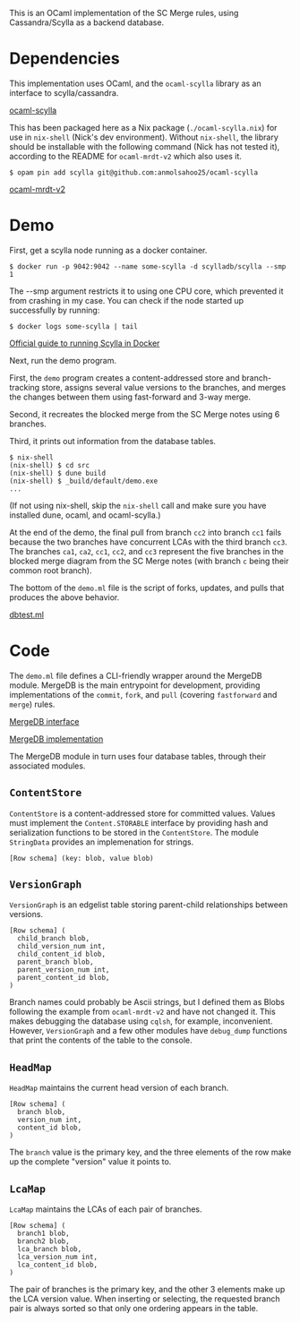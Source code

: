 This is an OCaml implementation of the SC Merge rules, using Cassandra/Scylla as a backend database.

# Dependencies

This implementation uses OCaml, and the `ocaml-scylla` library as an interface to scylla/cassandra.

[ocaml-scylla](https://github.com/anmolsahoo25/ocaml-scylla)

This has been packaged here as a Nix package (`./ocaml-scylla.nix`) for use in `nix-shell` (Nick's dev environment).
Without `nix-shell`, the library should be installable with the following command (Nick has not tested it), according to the README for `ocaml-mrdt-v2` which also uses it.

```
$ opam pin add scylla git@github.com:anmolsahoo25/ocaml-scylla
```

[ocaml-mrdt-v2](https://github.com/anmolsahoo25/ocaml-mrdt-v2)

# Demo

First, get a scylla node running as a docker container.

```
$ docker run -p 9042:9042 --name some-scylla -d scylladb/scylla --smp 1
```

The --smp argument restricts it to using one CPU core, which prevented it from crashing in my case.
You can check if the node started up successfully by running:

```
$ docker logs some-scylla | tail
```

[Official guide to running Scylla in Docker](https://docs.scylladb.com/operating-scylla/procedures/tips/best_practices_scylla_on_docker/)

Next, run the demo program.

First, the `demo` program creates a content-addressed store and branch-tracking store, assigns several value versions to the branches, and merges the changes between them using fast-forward and 3-way merge.

Second, it recreates the blocked merge from the SC Merge notes using 6 branches.

Third, it prints out information from the database tables.

```
$ nix-shell
(nix-shell) $ cd src
(nix-shell) $ dune build
(nix-shell) $ _build/default/demo.exe
...
```

(If not using nix-shell, skip the `nix-shell` call and make sure you have installed dune, ocaml, and ocaml-scylla.)

At the end of the demo, the final pull from branch `cc2` into branch `cc1` fails because the two branches have concurrent LCAs with the third branch `cc3`.
The branches `ca1`, `ca2`, `cc1`, `cc2`, and `cc3` represent the five branches in the blocked merge diagram from the SC Merge notes (with branch `c` being their common root branch).

The bottom of the `demo.ml` file is the script of forks, updates, and pulls that produces the above behavior.

[dbtest.ml](./dbtest/dbtest.ml)

# Code

The `demo.ml` file defines a CLI-friendly wrapper around the MergeDB module.
MergeDB is the main entrypoint for development, providing implementations of the `commit`, `fork`, and `pull` (covering `fastforward` and `merge`) rules.

[MergeDB interface](./src/mergeDB.mli)

[MergeDB implementation](./src/mergeDB.ml)

The MergeDB module in turn uses four database tables, through their associated modules.

## `ContentStore`

`ContentStore` is a content-addressed store for committed values.
Values must implement the `Content.STORABLE` interface by providing hash and serialization functions to be stored in the `ContentStore`.
The module `StringData` provides an implemenation for strings.

```
[Row schema] (key: blob, value blob)
```

## `VersionGraph`

`VersionGraph` is an edgelist table storing parent-child relationships between versions.

```
[Row schema] (
  child_branch blob,
  child_version_num int,
  child_content_id blob,
  parent_branch blob,
  parent_version_num int,
  parent_content_id blob,
)
```

Branch names could probably be Ascii strings, but I defined them as Blobs following the example from `ocaml-mrdt-v2` and have not changed it.
This makes debugging the database using `cqlsh`, for example, inconvenient.
However, `VersionGraph` and a few other modules have `debug_dump` functions that print the contents of the table to the console.

## `HeadMap`

`HeadMap` maintains the current head version of each branch.

```
[Row schema] (
  branch blob,
  version_num int,
  content_id blob,
)
```

The `branch` value is the primary key, and the three elements of the row make up the complete "version" value it points to.

## `LcaMap`

`LcaMap` maintains the LCAs of each pair of branches.

```
[Row schema] (
  branch1 blob,
  branch2 blob,
  lca_branch blob,
  lca_version_num int,
  lca_content_id blob,
)
```

The pair of branches is the primary key, and the other 3 elements make up the LCA version value.
When inserting or selecting, the requested branch pair is always sorted so that only one ordering appears in the table.

